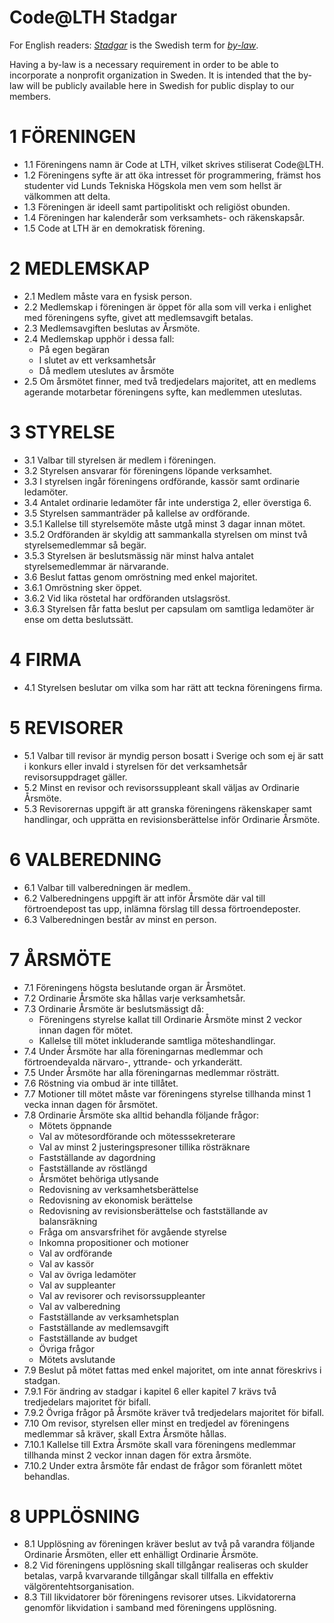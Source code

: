 Code@LTH Stadgar
===============

For English readers: [*Stadgar*](https://sv.wikipedia.org/wiki/Stadgar) is the Swedish term for [*by-law*](https://en.wikipedia.org/wiki/By-law).

Having a by-law is a necessary requirement in order to be able to incorporate a nonprofit organization in Sweden. 
It is intended that the by-law will be publicly available here in Swedish for public display to our members.

# 1 FÖRENINGEN
- 1.1 Föreningens namn är Code at LTH, vilket skrives stiliserat Code@LTH.
- 1.2 Föreningens syfte är att öka intresset för programmering, främst hos studenter vid Lunds Tekniska Högskola men vem som hellst är välkommen att delta. 
- 1.3 Föreningen är ideell samt partipolitiskt och religiöst obunden.
- 1.4 Föreningen har kalenderår som verksamhets- och räkenskapsår.
- 1.5 Code at LTH är en demokratisk förening.

# 2 MEDLEMSKAP
- 2.1 Medlem måste vara en fysisk person.
- 2.2 Medlemskap i föreningen är öppet för alla som vill verka i enlighet med föreningens syfte, givet att medlemsavgift betalas.
- 2.3 Medlemsavgiften beslutas av Årsmöte.
- 2.4 Medlemskap upphör i dessa fall:
    - På egen begäran
    - I slutet av ett verksamhetsår
    - Då medlem uteslutes av årsmöte
- 2.5 Om årsmötet finner, med två tredjedelars majoritet, att en medlems agerande motarbetar föreningens syfte, kan medlemmen uteslutas.


# 3 STYRELSE
- 3.1 Valbar till styrelsen är medlem i föreningen.
- 3.2 Styrelsen ansvarar för föreningens löpande verksamhet.
- 3.3 I styrelsen ingår föreningens ordförande, kassör samt ordinarie ledamöter.
- 3.4 Antalet ordinarie ledamöter får inte understiga 2, eller överstiga 6.
- 3.5 Styrelsen sammanträder på kallelse av ordförande.
- 3.5.1 Kallelse till styrelsemöte måste utgå minst 3 dagar innan mötet.
- 3.5.2 Ordföranden är skyldig att sammankalla styrelsen om minst två styrelsemedlemmar så begär.
- 3.5.3 Styrelsen är beslutsmässig när minst halva antalet styrelsemedlemmar är närvarande.
- 3.6 Beslut fattas genom omröstning med enkel majoritet.
- 3.6.1 Omröstning sker öppet.
- 3.6.2 Vid lika röstetal har ordföranden utslagsröst.
- 3.6.3 Styrelsen får fatta beslut per capsulam om samtliga ledamöter är ense om detta beslutssätt.

# 4 FIRMA
- 4.1 Styrelsen beslutar om vilka som har rätt att teckna föreningens firma.

# 5 REVISORER
- 5.1 Valbar till revisor är myndig person bosatt i Sverige och som ej är satt i konkurs eller invald i styrelsen för det verksamhetsår revisorsuppdraget gäller. 
- 5.2 Minst en revisor och revisorssuppleant skall väljas av Ordinarie Årsmöte.
- 5.3 Revisorernas uppgift är att granska föreningens räkenskaper samt handlingar, och upprätta en revisionsberättelse inför Ordinarie Årsmöte.

# 6 VALBEREDNING
- 6.1 Valbar till valberedningen är medlem.
- 6.2 Valberedningens uppgift är att inför Årsmöte där val till förtroendepost tas upp, inlämna förslag till dessa förtroendeposter.
- 6.3 Valberedningen består av minst en person.

# 7 ÅRSMÖTE
- 7.1 Föreningens högsta beslutande organ är Årsmötet.
- 7.2 Ordinarie Årsmöte ska hållas varje verksamhetsår.
- 7.3 Ordinarie Årsmöte är beslutsmässigt då:
    - Föreningens styrelse kallat till Ordinarie Årsmöte minst 2 veckor innan dagen för mötet.
    - Kallelse till mötet inkluderande samtliga möteshandlingar.
- 7.4 Under Årsmöte har alla föreningarnas medlemmar och förtroendevalda närvaro-, yttrande- och yrkanderätt.
- 7.5 Under Årsmöte har alla föreningarnas medlemmar rösträtt.
- 7.6 Röstning via ombud är inte tillåtet.
- 7.7 Motioner till mötet måste var föreningens styrelse tillhanda minst 1 vecka innan dagen för årsmötet.
- 7.8 Ordinarie Årsmöte ska alltid behandla följande frågor:
    - Mötets öppnande
    - Val av mötesordförande och mötesssekreterare
    - Val av minst 2 justeringspresoner tillika rösträknare
    - Fastställande av dagordning
    - Fastställande av röstlängd
    - Årsmötet behöriga utlysande
    - Redovisning av verksamhetsberättelse
    - Redovisning av ekonomisk berättelse
    - Redovisning av revisionsberättelse och fastställande av balansräkning
    - Fråga om ansvarsfrihet för avgående styrelse
    - Inkomna propositioner och motioner
    - Val av ordförande
    - Val av kassör
    - Val av övriga ledamöter
    - Val av suppleanter
    - Val av revisorer och revisorssuppleanter
    - Val av valberedning
    - Fastställande av verksamhetsplan
    - Fastställande av medlemsavgift
    - Fastställande av budget
    - Övriga frågor
    - Mötets avslutande
- 7.9 Beslut på mötet fattas med enkel majoritet, om inte annat föreskrivs i stadgan.
- 7.9.1 För ändring av stadgar i kapitel 6 eller kapitel 7 krävs två tredjedelars majoritet för bifall.
- 7.9.2 Övriga frågor på Årsmöte kräver två tredjedelars majoritet för bifall.
- 7.10 Om revisor, styrelsen eller minst en tredjedel av föreningens medlemmar så kräver, skall Extra Årsmöte hållas.
- 7.10.1 Kallelse till Extra Årsmöte skall vara föreningens medlemmar tillhanda minst 2 veckor innan dagen för extra årsmöte.
- 7.10.2 Under extra årsmöte får endast de frågor som föranlett mötet behandlas.

# 8 UPPLÖSNING
- 8.1 Upplösning av föreningen kräver beslut av två på varandra följande Ordinarie Årsmöten, eller ett enhälligt Ordinarie Årsmöte.
- 8.2 Vid föreningens upplösning skall tillgångar realiseras och skulder betalas, varpå kvarvarande tillgångar skall tillfalla en effektiv välgörentehtsorganisation.
- 8.3 Till likvidatorer bör föreningens revisorer utses. Likvidatorerna genomför likvidation i samband med föreningens upplösning.
